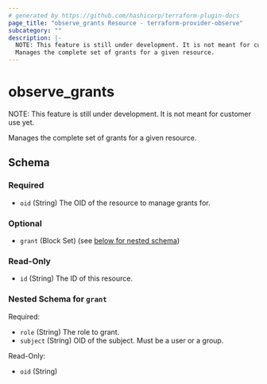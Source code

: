 ```yaml
---
# generated by https://github.com/hashicorp/terraform-plugin-docs
page_title: "observe_grants Resource - terraform-provider-observe"
subcategory: ""
description: |-
  NOTE: This feature is still under development. It is not meant for customer use yet.
  Manages the complete set of grants for a given resource.
---
```

# observe_grants

NOTE: This feature is still under development. It is not meant for customer use yet.

Manages the complete set of grants for a given resource.

<!-- schema generated by tfplugindocs -->
## Schema

### Required

- `oid` (String) The OID of the resource to manage grants for.

### Optional

- `grant` (Block Set) (see [below for nested schema](#nestedblock--grant))

### Read-Only

- `id` (String) The ID of this resource.

<a id="nestedblock--grant"></a>
### Nested Schema for `grant`

Required:

- `role` (String) The role to grant.
- `subject` (String) OID of the subject. Must be a user or a group.

Read-Only:

- `oid` (String)

